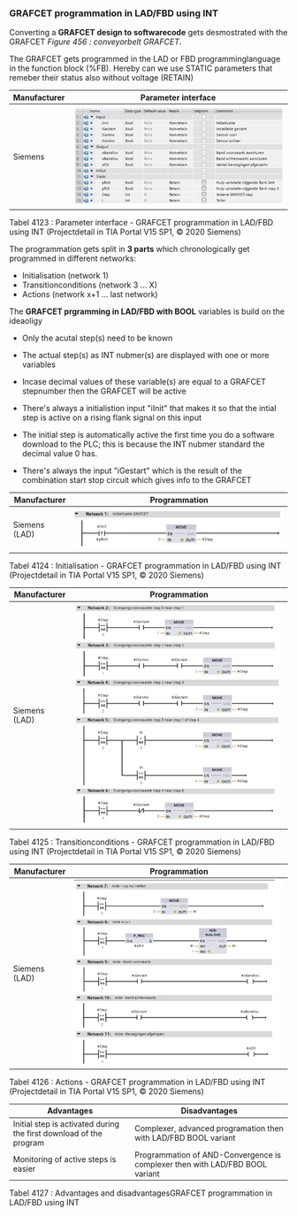 
### GRAFCET programmation in LAD/FBD using INT

Converting a **GRAFCET design to softwarecode** gets desmostrated with the GRAFCET *Figure 456 : conveyorbelt GRAFCET*.

The GRAFCET gets programmed in the LAD or FBD programminglanguage in the function block (%FB). Hereby can we use STATIC parameters that remeber their status also without voltage (RETAIN)



| **Manufacturer** | **Parameter interface** |
|---------------|-------------------------|
| Siemens       |    ![Siemens VAR ](../Ad04/Images/SiemensVarINT.jpg)                     |

Tabel 4123 : Parameter interface - GRAFCET programmation in LAD/FBD using INT
(Projectdetail in TIA Portal V15 SP1, © 2020
Siemens)

The programmation gets split in **3 parts** which chronologically get programmed in different networks:
-   Initialisation (network 1)
-   Transitionconditions (network 3 ... X)
-   Actions (network x+1 ... last network)

The **GRAFCET prgramming in LAD/FBD with BOOL** variables is build on the ideaoligy


-   Only the acutal step(s) need to be known

-   The actual step(s) as INT nubmer(s) are displayed with one or more variables

-   Incase decimal values of these variable(s) are equal to a GRAFCET stepnumber then the GRAFCET will be active

-   There's always a initialistion input "iInit" that makes it so that the intial step is active on a rising flank signal on this input


-   The initial step is automatically active the first time you do a software download to the PLC; this is because the INT nubmer standard the decimal value 0 has.

-   There's always the input "iGestart" which is the result of the combination start stop circuit which gives info to the GRAFCET

| **Manufacturer**  | **Programmation** |
|----------------|-------------------------|
| Siemens (LAD)  |     ![Siemens INT ](../Ad04/Images/SiemensINT1.jpg)                    |

Tabel 4124 : Initialisation - GRAFCET programmation in LAD/FBD using INT
(Projectdetail in TIA Portal V15 SP1, © 2020
Siemens)

| **Manufacturer**  | **Programmation** |
|----------------|-------------------------|
| Siemens (LAD)  |   ![Siemens INT ](../Ad04/Images/SiemensINT2.jpg)                      |

Tabel 4125 : Transitionconditions - GRAFCET programmation in LAD/FBD using INT
(Projectdetail in TIA Portal V15 SP1, © 2020
Siemens)

| **Manufacturer**  | **Programmation** |
|----------------|-------------------------|
| Siemens (LAD)  |   ![Siemens INT ](../Ad04/Images/SiemensINT3.jpg)                      |

Tabel 4126 : Actions - GRAFCET programmation in LAD/FBD using INT (Projectdetail
in TIA Portal V15 SP1, © 2020 Siemens)

| **Advantages**                                                                  | **Disadvantages**                                                                 |
|--------------------------------------------------------------------------------|-----------------------------------------------------------------------------|
| Initial step is activated during the first download of the program | Complexer, advanced programation then with LAD/FBD BOOL variant         |
| Monitoring of active steps is easier                           | Programmation of AND-Convergence is complexer then with LAD/FBD BOOL variant |

Tabel 4127 : Advantages and disadvantagesGRAFCET programmation in LAD/FBD using INT
